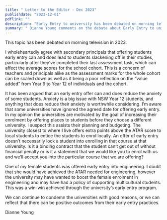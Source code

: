 ```yaml
---
title: " Letter to the Editor - Dec 2023"
publishdate: "2023-12-01"
pdflink: ""
description: "Early Entry to university has been debated on morning television in 2023"
summary: " Dianne Young comments on the debate about Early Entry to university that has been debated on morning television in 2023 "
---
```

This topic has been debated on morning television in 2023.

I wholeheartedly agree with secondary principals that offering students early entry can and does lead to students slackening off in their studies, particularly after they’ve completed their last assessment task, which can affect the average scores for the school cohort. This is a concern of teachers and principals alike as the assessment marks for the whole cohort can be scaled down as well as it being a poor reflection on the “value added” from Year 9 to Year 12 of individuals and the cohort.

It has been argued that an early entry offer can and does reduce the anxiety of some students. Anxiety is a big issue with NSW Year 12 students, and anything that does reduce their anxiety is worthwhile considering.
I’m aware that some universities have ignored the agreed date for offering early entry. In my opinion the universities are motivated by the goal of increasing their enrolment by offering places to students before they choose a different university. I suspect this assists their planning and budgeting. The university closest to where I live offers extra points above the ATAR score to local students to entice the students to enrol locally.
An offer of early entry doesn’t necessarily lock a student into enrolling in that course at that university. Is it a binding contract that the student can’t get out of without financial penalty or is it a statement that we would like you to enrol with us and we’ll accept you into the particular course that we are offering?

One of my female students was offered early entry into engineering. I doubt that she would have achieved the ATAR needed for engineering, however the university may have wanted to boost the female enrolment in engineering and may have had a policy of supporting multicultural students. This was a win-win achieved through the university’s early entry program.

We can continue to condemn the universities with good reasons, or we can reflect that there can be positive outcomes from their early entry practices.

Dianne Young
